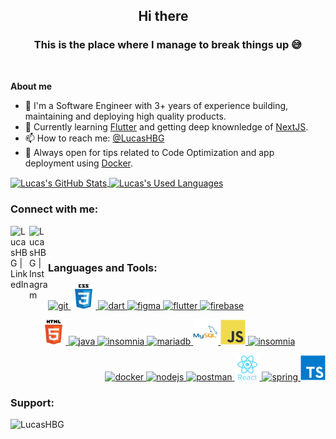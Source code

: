 <h2 align="center">Hi there <img src="https://media.giphy.com/media/hvRJCLFzcasrR4ia7z/giphy.gif" width="10px" height="15px"/> </h3> 
<h3 align="center">This is the place where I manage to break things up 😅</h3> 

<br />

**About me**
    
- 🔧 I'm a Software Engineer with 3+ years of experience building, maintaining and deploying high quality products. 
- 🌱 Currently learning [Flutter][flutter] and getting deep knownledge of [NextJS][nextjs].
- 📫 How to reach me: [@LucasHBG][linkedin]
- 💬 Always open for tips related to Code Optimization and app deployment using [Docker][docker].

<!--- Deactivated for now
📊 **This week I spent my time on**

![Wwakatime stats](https://github-readme-stats-taupe-two.vercel.app/api/wakatime?username=lucashbg&theme=dark&hide_title=true&hide_border=true&langs_count=5)
--->

<a href="https://github.com/LucasHBG">
    <img align="center" src="https://github-readme-stats.vercel.app/api?username=lucashbg&show_icons=true&hide_border=true&&count_private=true&include_all_commits=true&hide=issues&theme=radical" alt="Lucas's GitHub Stats" />
</a>

<a href="https://github.com/LucasHBG">
    <img align="center" src="https://github-readme-stats.vercel.app/api/top-langs/?username=lucashbg&layout=compact&hide_border=true&theme=radical" alt="Lucas's Used Languages" />
</a>

### Connect with me:

[<img align="left" alt="LucasHBG | LinkedIn" width="30px"  src="https://www.vectorlogo.zone/logos/linkedin/linkedin-icon.svg" />][linkedin]
[<img align="left" alt="LucasHBG | Instagram" width="30px" src="https://www.vectorlogo.zone/logos/instagram/instagram-icon.svg" />][instagram]

<br />
<br />

### Languages and Tools:
<p align="left"> 
    <a href="https://git-scm.com/" target="_blank"> 
        <img src="https://www.vectorlogo.zone/logos/git-scm/git-scm-icon.svg" alt="git" width="40"/> 
    </a> 
    <a href="https://www.w3schools.com/css/" target="_blank"> 
        <img src="https://raw.githubusercontent.com/devicons/devicon/master/icons/css3/css3-original-wordmark.svg" alt="css3" width="40"/> 
    </a> 
    <a href="https://dart.dev" target="_blank"> 
        <img src="https://www.vectorlogo.zone/logos/dartlang/dartlang-icon.svg" alt="dart" width="40"/> 
    </a> 
    <a href="https://www.figma.com/" target="_blank"> 
        <img src="https://www.vectorlogo.zone/logos/figma/figma-icon.svg" alt="figma" width="40"/> 
    </a>
    <a href="https://flutter.dev" target="_blank"> 
        <img src="https://www.vectorlogo.zone/logos/flutterio/flutterio-icon.svg" alt="flutter" width="40"/> 
    </a>
    <a href="https://firebase.google.com/?hl=pt" target="_blank">
        <img src="https://www.vectorlogo.zone/logos/firebase/firebase-icon.svg" alt="firebase" width="40"/> 
    </a>
</p>

<p align="center">
        <a href="https://www.w3.org/html/" target="_blank"> 
            <img src="https://raw.githubusercontent.com/devicons/devicon/master/icons/html5/html5-original-wordmark.svg" alt="html5" width="40"/> 
            </a> 
        <a href="https://www.dev.java.com" target="_blank"> 
            <img src="https://www.vectorlogo.zone/logos/java/java-icon.svg" alt="java" width="40"/> 
            </a>
        <a href="https://insomnia.rest" target="_blank"> 
            <img src="https://raw.githubusercontent.com/gilbarbara/logos/master/logos/insomnia.svg" alt="insomnia" width="40"/> 
        </a>
        <a href="https://mariadb.org/" target="_blank"> 
            <img src="https://www.vectorlogo.zone/logos/mariadb/mariadb-icon.svg" alt="mariadb" width="40"/> 
        </a> 
        <a href="https://www.mysql.com/" target="_blank"> 
            <img src="https://raw.githubusercontent.com/devicons/devicon/master/icons/mysql/mysql-original-wordmark.svg" alt="mysql" width="40"/> 
        </a>
        <a href="https://developer.mozilla.org/en-US/docs/Web/JavaScript" target="_blank"> 
            <img src="https://raw.githubusercontent.com/devicons/devicon/master/icons/javascript/javascript-original.svg" alt="javascript" width="40"/> 
        </a>
        <a href="https://archlinux.org/" target="_blank"> 
            <img src="https://www.vectorlogo.zone/logos/archlinux/archlinux-icon.svg" alt="insomnia" width="40"/> 
        </a>
    </p>    
    <p align="right">
            <a href="https://www.docker.com" target="_blank"> 
                <img src="https://www.vectorlogo.zone/logos/docker/docker-tile.svg" alt="docker" width="40">
            </a>
            <a href="https://nodejs.org" target="_blank"> 
                <img src="https://www.vectorlogo.zone/logos/nodejs/nodejs-icon.svg" alt="nodejs" width="40"/> 
            </a> 
            <a href="https://postman.com" target="_blank"> 
                <img src="https://www.vectorlogo.zone/logos/getpostman/getpostman-icon.svg" alt="postman" width="40"/> 
            </a> 
            <a href="https://reactjs.org/" target="_blank"> 
                <img src="https://raw.githubusercontent.com/devicons/devicon/master/icons/react/react-original-wordmark.svg" alt="react" width="40"/> 
            </a>
            <a href="https://spring.io/" target="_blank"> 
                <img src="https://www.vectorlogo.zone/logos/springio/springio-icon.svg" alt="spring" width="40"/> 
            </a> 
            <a href="https://www.typescriptlang.org/" target="_blank"> 
                <img src="https://raw.githubusercontent.com/devicons/devicon/master/icons/typescript/typescript-original.svg" alt="typescript" width="40"/> 
            </a> 
        </p>

<h3 align="left">Support:</h3>
<p>
    <a href="https://www.buymeacoffee.com/LucasHBG"> 
        <img align="left" src="https://cdn.buymeacoffee.com/buttons/v2/default-yellow.png" height="50" width="210" alt="LucasHBG" />
    </a>
</p>

<br><br>

[java]:         https://dev.java/
[react]:        https://create-react-app.dev/docs/adding-typescript/
[docker]:       https://www.docker.com
[nextjs]:       https://nextjs.org/
[flutter]:      https://flutter.dev
[linkedin]:     https://www.linkedin.com/in/lucashbg/
[instagram]:    https://www.instagram.com/lucashbg/
